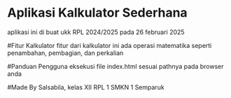 # Aplikasi Kalkulator Sederhana
aplikasi ini di buat ukk RPL 2024/2025 pada 26 februari 2025

#Fitur Kalkulator
fitur dari kalkulator ini ada operasi matematika seperti penambahan, pembagian, dan perkalian

#Panduan Pengguna
eksekusi file index.html sesuai pathnya pada browser anda

#Made By 
Salsabila, kelas XII RPL 1 SMKN 1 Semparuk
